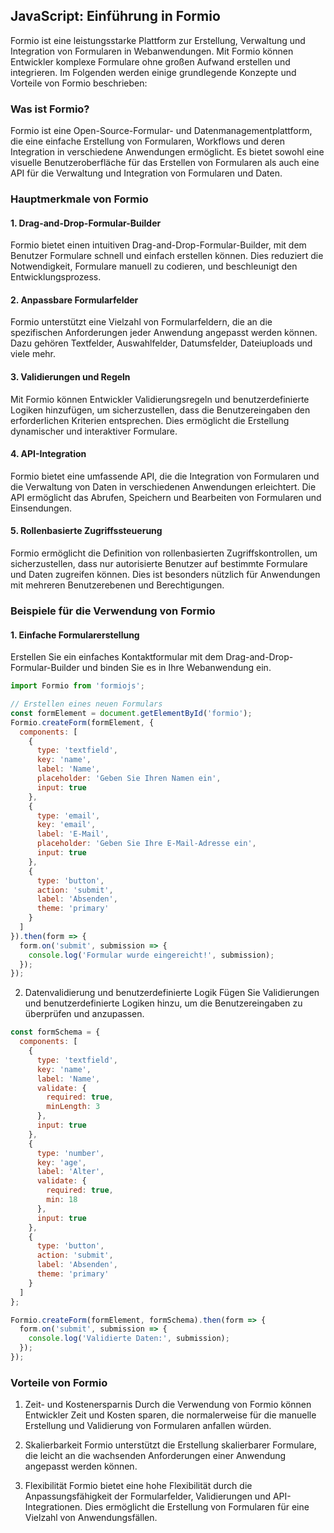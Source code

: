 ## JavaScript: Einführung in Formio

Formio ist eine leistungsstarke Plattform zur Erstellung, Verwaltung und Integration von Formularen in Webanwendungen. Mit Formio können Entwickler komplexe Formulare ohne großen Aufwand erstellen und integrieren. Im Folgenden werden einige grundlegende Konzepte und Vorteile von Formio beschrieben:

### Was ist Formio?

Formio ist eine Open-Source-Formular- und Datenmanagementplattform, die eine einfache Erstellung von Formularen, Workflows und deren Integration in verschiedene Anwendungen ermöglicht. Es bietet sowohl eine visuelle Benutzeroberfläche für das Erstellen von Formularen als auch eine API für die Verwaltung und Integration von Formularen und Daten.

### Hauptmerkmale von Formio

#### 1. Drag-and-Drop-Formular-Builder

Formio bietet einen intuitiven Drag-and-Drop-Formular-Builder, mit dem Benutzer Formulare schnell und einfach erstellen können. Dies reduziert die Notwendigkeit, Formulare manuell zu codieren, und beschleunigt den Entwicklungsprozess.

#### 2. Anpassbare Formularfelder

Formio unterstützt eine Vielzahl von Formularfeldern, die an die spezifischen Anforderungen jeder Anwendung angepasst werden können. Dazu gehören Textfelder, Auswahlfelder, Datumsfelder, Dateiuploads und viele mehr.

#### 3. Validierungen und Regeln

Mit Formio können Entwickler Validierungsregeln und benutzerdefinierte Logiken hinzufügen, um sicherzustellen, dass die Benutzereingaben den erforderlichen Kriterien entsprechen. Dies ermöglicht die Erstellung dynamischer und interaktiver Formulare.

#### 4. API-Integration

Formio bietet eine umfassende API, die die Integration von Formularen und die Verwaltung von Daten in verschiedenen Anwendungen erleichtert. Die API ermöglicht das Abrufen, Speichern und Bearbeiten von Formularen und Einsendungen.

#### 5. Rollenbasierte Zugriffssteuerung

Formio ermöglicht die Definition von rollenbasierten Zugriffskontrollen, um sicherzustellen, dass nur autorisierte Benutzer auf bestimmte Formulare und Daten zugreifen können. Dies ist besonders nützlich für Anwendungen mit mehreren Benutzerebenen und Berechtigungen.

### Beispiele für die Verwendung von Formio

#### 1. Einfache Formularerstellung

Erstellen Sie ein einfaches Kontaktformular mit dem Drag-and-Drop-Formular-Builder und binden Sie es in Ihre Webanwendung ein.

```javascript
import Formio from 'formiojs';

// Erstellen eines neuen Formulars
const formElement = document.getElementById('formio');
Formio.createForm(formElement, {
  components: [
    {
      type: 'textfield',
      key: 'name',
      label: 'Name',
      placeholder: 'Geben Sie Ihren Namen ein',
      input: true
    },
    {
      type: 'email',
      key: 'email',
      label: 'E-Mail',
      placeholder: 'Geben Sie Ihre E-Mail-Adresse ein',
      input: true
    },
    {
      type: 'button',
      action: 'submit',
      label: 'Absenden',
      theme: 'primary'
    }
  ]
}).then(form => {
  form.on('submit', submission => {
    console.log('Formular wurde eingereicht!', submission);
  });
});
```

2. Datenvalidierung und benutzerdefinierte Logik
Fügen Sie Validierungen und benutzerdefinierte Logiken hinzu, um die Benutzereingaben zu überprüfen und anzupassen.

```javascript
const formSchema = {
  components: [
    {
      type: 'textfield',
      key: 'name',
      label: 'Name',
      validate: {
        required: true,
        minLength: 3
      },
      input: true
    },
    {
      type: 'number',
      key: 'age',
      label: 'Alter',
      validate: {
        required: true,
        min: 18
      },
      input: true
    },
    {
      type: 'button',
      action: 'submit',
      label: 'Absenden',
      theme: 'primary'
    }
  ]
};

Formio.createForm(formElement, formSchema).then(form => {
  form.on('submit', submission => {
    console.log('Validierte Daten:', submission);
  });
});
```

### Vorteile von Formio
1. Zeit- und Kostenersparnis
Durch die Verwendung von Formio können Entwickler Zeit und Kosten sparen, die normalerweise für die manuelle Erstellung und Validierung von Formularen anfallen würden.

2. Skalierbarkeit
Formio unterstützt die Erstellung skalierbarer Formulare, die leicht an die wachsenden Anforderungen einer Anwendung angepasst werden können.

3. Flexibilität
Formio bietet eine hohe Flexibilität durch die Anpassungsfähigkeit der Formularfelder, Validierungen und API-Integrationen. Dies ermöglicht die Erstellung von Formularen für eine Vielzahl von Anwendungsfällen.
